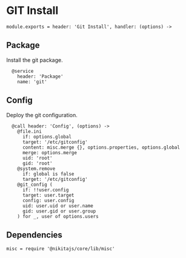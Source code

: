 
# GIT Install

    module.exports = header: 'Git Install', handler: (options) ->

## Package

Install the git package.

      @service
        header: 'Package'
        name: 'git'

## Config

Deploy the git configuration.

      @call header: 'Config', (options) ->
        @file.ini
          if: options.global
          target: '/etc/gitconfig'
          content: misc.merge {}, options.properties, options.global
          merge: options.merge
          uid: 'root'
          gid: 'root'
        @system.remove
          if: global is false
          target: '/etc/gitconfig'
        @git_config (
          if: !!user.config
          target: user.target
          config: user.config
          uid: user.uid or user.name
          gid: user.gid or user.group
        ) for _, user of options.users

## Dependencies

    misc = require '@nikitajs/core/lib/misc'
